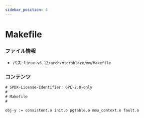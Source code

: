 ```yaml
---
sidebar_position: 4
---
```

# Makefile

### ファイル情報

- パス: `linux-v6.12/arch/microblaze/mm/Makefile`

### コンテンツ

```txt
# SPDX-License-Identifier: GPL-2.0-only
#
# Makefile
#

obj-y := consistent.o init.o pgtable.o mmu_context.o fault.o

```
